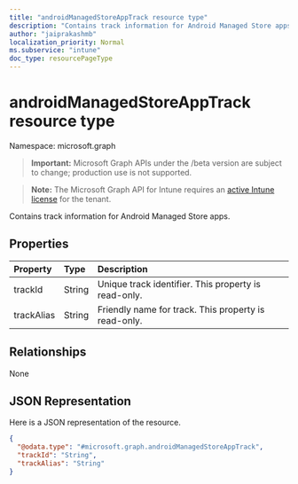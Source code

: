 ```yaml
---
title: "androidManagedStoreAppTrack resource type"
description: "Contains track information for Android Managed Store apps."
author: "jaiprakashmb"
localization_priority: Normal
ms.subservice: "intune"
doc_type: resourcePageType
---
```


# androidManagedStoreAppTrack resource type

Namespace: microsoft.graph
> **Important:** Microsoft Graph APIs under the /beta version are subject to change; production use is not supported.

> **Note:** The Microsoft Graph API for Intune requires an [active Intune license](https://go.microsoft.com/fwlink/?linkid=839381) for the tenant.


Contains track information for Android Managed Store apps.

## Properties
|Property|Type|Description|
|:---|:---|:---|
|trackId|String|Unique track identifier. This property is read-only.|
|trackAlias|String|Friendly name for track. This property is read-only.|

## Relationships
None

## JSON Representation
Here is a JSON representation of the resource.
<!-- {
  "blockType": "resource",
  "@odata.type": "microsoft.graph.androidManagedStoreAppTrack"
}
-->
``` json
{
  "@odata.type": "#microsoft.graph.androidManagedStoreAppTrack",
  "trackId": "String",
  "trackAlias": "String"
}
```
